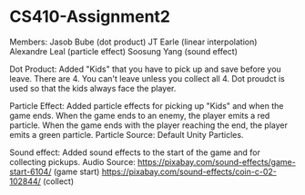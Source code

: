 # CS410-Assignment2
Members: Jasob Bube (dot product)
         JT Earle (linear interpolation)
         Alexandre Leal (particle effect)
         Soosung Yang (sound effect)

Dot Product: Added "Kids" that you have to pick up and save before you leave. There are 4.
You can't leave unless you collect all 4. Dot proudct is used so that the kids always face the player.
         
Particle Effect: Added particle effects for picking up "Kids" and when the game ends. When the game ends to an enemy, the player emits a red particle. When the game ends with the player reaching the end, the player emits a green particle.
Particle Source: Default Unity Particles.
    
Sound effect: Added sound effects to the start of the game and for collecting pickups.
Audio Source: https://pixabay.com/sound-effects/game-start-6104/ (game start)
              https://pixabay.com/sound-effects/coin-c-02-102844/ (collect)
